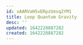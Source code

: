 ```yaml
---
id: xAARVaH5vERpzUevq2YM1
title: Loop Quantum Gravity
desc: ''
updated: 1642228887282
created: 1642228887282
---
```


